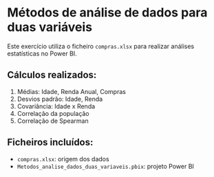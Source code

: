 # Métodos de análise de dados para duas variáveis

Este exercício utiliza o ficheiro `compras.xlsx` para realizar análises estatísticas no Power BI.

## Cálculos realizados:
1. Médias: Idade, Renda Anual, Compras
2. Desvios padrão: Idade, Renda
3. Covariância: Idade x Renda
4. Correlação da população
5. Correlação de Spearman

## Ficheiros incluídos:
- `compras.xlsx`: origem dos dados
- `Metodos_analise_dados_duas_variaveis.pbix`: projeto Power BI